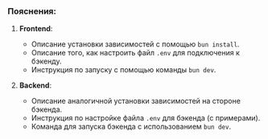 
### Пояснения:
1. **Frontend**:
   - Описание установки зависимостей с помощью `bun install`.
   - Описание того, как настроить файл `.env` для подключения к бэкенду.
   - Инструкция по запуску с помощью команды `bun dev`.

2. **Backend**:
   - Описание аналогичной установки зависимостей на стороне бэкенда.
   - Инструкция по настройке файла `.env` для бэкенда (с примерами).
   - Команда для запуска бэкенда с использованием `bun dev`.

